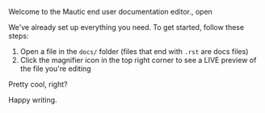 Welcome to the Mautic end user documentation editor., open

We've already set up everything you need. To get started, follow these steps:
1. Open a file in the `docs/` folder (files that end with `.rst` are docs files)
2. Click the magnifier icon in the top right corner to see a LIVE preview of the file you're editing

Pretty cool, right?

Happy writing.
